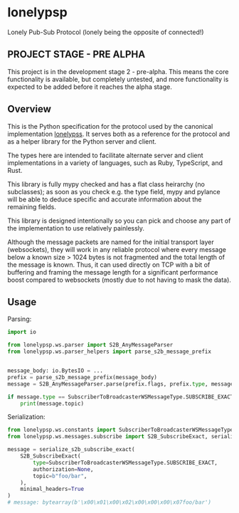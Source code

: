 # lonelypsp

Lonely Pub-Sub Protocol (lonely being the opposite of connected!)

## PROJECT STAGE - PRE ALPHA

This project is in the development stage 2 - pre-alpha. This means the core functionality is
available, but completely untested, and more functionality is expected to be added before it
reaches the alpha stage.

## Overview

This is the Python specification for the protocol used by the canonical implementation
[lonelypss](https://github.com/Tjstretchalot/lonelypss). It serves both
as a reference for the protocol and as a helper library for the Python server and client.

The types here are intended to facilitate alternate server and client
implementations in a variety of languages, such as Ruby, TypeScript, and Rust.

This library is fully mypy checked and has a flat class heirarchy (no
subclasses); as soon as you check e.g. the type field, mypy and pylance will be
able to deduce specific and accurate information about the remaining fields.

This library is designed intentionally so you can pick and choose any part of the
implementation to use relatively painlessly.

Although the message packets are named for the initial transport layer (websockets),
they will work in any reliable protocol where every message below a known size > 1024 bytes is
not fragmented and the total length of the message is known. Thus, it can used directly
on TCP with a bit of buffering and framing the message length for a significant
performance boost compared to websockets (mostly due to not having to mask the data).

## Usage

Parsing:

```python
import io

from lonelypsp.ws.parser import S2B_AnyMessageParser
from lonelypsp.ws.parser_helpers import parse_s2b_message_prefix


message_body: io.BytesIO = ...
prefix = parse_s2b_message_prefix(message_body)
message = S2B_AnyMessageParser.parse(prefix.flags, prefix.type, message_body)

if message.type == SubscriberToBroadcasterWSMessageType.SUBSCRIBE_EXACT:
    print(message.topic)
```

Serialization:

```python
from lonelypsp.ws.constants import SubscriberToBroadcasterWSMessageType
from lonelypsp.ws.messages.subscribe import S2B_SubscribeExact, serialize_s2b_subscribe_exact

message = serialize_s2b_subscribe_exact(
    S2B_SubscribeExact(
        type=SubscriberToBroadcasterWSMessageType.SUBSCRIBE_EXACT,
        authorization=None,
        topic=b"foo/bar",
    ),
    minimal_headers=True
)
# message: bytearray(b'\x00\x01\x00\x02\x00\x00\x00\x07foo/bar')
```

